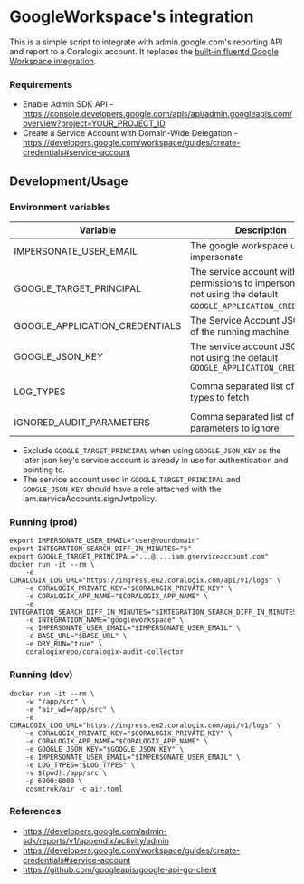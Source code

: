 # GoogleWorkspace's integration

This is a simple script to integrate with admin.google.com's reporting API and report to a Coralogix account. It replaces the [built-in fluentd Google Workspace integration](https://coralogix.com/docs/google-workspace-integration/).

### Requirements

- Enable Admin SDK API - https://console.developers.google.com/apis/api/admin.googleapis.com/overview?project=YOUR_PROJECT_ID
- Create a Service Account with Domain-Wide Delegation - https://developers.google.com/workspace/guides/create-credentials#service-account

## Development/Usage

### Environment variables

| Variable | Description           | Example | Required |
|----------|-----------------------|---------| -------- |
| IMPERSONATE_USER_EMAIL | The google workspace user to impersonate | `admin@yourdomain.com` | Yes |
| GOOGLE_TARGET_PRINCIPAL | The service account with permissions to impersonate if not using the default `GOOGLE_APPLICATION_CREDENTIALS`. | `...@....iam.gserviceaccount.com` | Yes or use `GOOGLE_JSON_KEY` |
| GOOGLE_APPLICATION_CREDENTIALS | The Service Account JSON key of the running machine. | `{... }` | NO |
| GOOGLE_JSON_KEY | The service account JSON key if not using the default `GOOGLE_APPLICATION_CREDENTIALS`  | `{... }` | NO |
| LOG_TYPES | Comma separated list of log types to fetch | supported: `saml,drive,calendar,login,admin,groups,user_accounts,gcp,mobile` (default)   | No |
| IGNORED_AUDIT_PARAMETERS | Comma separated list of audit parameters to ignore | e.g `IGNORED_AUDIT_PARAMETERS=doc_title` so that the name of the documents won't show in your logs. | No |

- Exclude `GOOGLE_TARGET_PRINCIPAL` when using `GOOGLE_JSON_KEY` as the later json key's service account is already in use for authentication and pointing to.
- The service account used in `GOOGLE_TARGET_PRINCIPAL` and `GOOGLE_JSON_KEY` should have a role attached with the iam.serviceAccounts.signJwtpolicy.

### Running (prod)

```shell
export IMPERSONATE_USER_EMAIL="user@yourdomain"
export INTEGRATION_SEARCH_DIFF_IN_MINUTES="5"
export GOOGLE_TARGET_PRINCIPAL="...@....iam.gserviceaccount.com"
docker run -it --rm \
    -e CORALOGIX_LOG_URL="https://ingress.eu2.coralogix.com/api/v1/logs" \
    -e CORALOGIX_PRIVATE_KEY="$CORALOGIX_PRIVATE_KEY" \
    -e CORALOGIX_APP_NAME="$CORALOGIX_APP_NAME" \
    -e INTEGRATION_SEARCH_DIFF_IN_MINUTES="$INTEGRATION_SEARCH_DIFF_IN_MINUTES"
    -e INTEGRATION_NAME="googleworkspace" \
    -e IMPERSONATE_USER_EMAIL="$IMPERSONATE_USER_EMAIL" \
    -e BASE_URL="$BASE_URL" \
    -e DRY_RUN="true" \
    coralogixrepo/coralogix-audit-collector
```

### Running (dev)

```
docker run -it --rm \
    -w "/app/src" \
    -e "air_wd=/app/src" \
    -e CORALOGIX_LOG_URL="https://ingress.eu2.coralogix.com/api/v1/logs" \
    -e CORALOGIX_PRIVATE_KEY="$CORALOGIX_PRIVATE_KEY" \
    -e CORALOGIX_APP_NAME="$CORALOGIX_APP_NAME" \
    -e GOOGLE_JSON_KEY="$GOOGLE_JSON_KEY" \
    -e IMPERSONATE_USER_EMAIL="$IMPERSONATE_USER_EMAIL" \
    -e LOG_TYPES="$LOG_TYPES" \
    -v $(pwd):/app/src \
    -p 6000:6000 \
    cosmtrek/air -c air.toml
```

### References

- https://developers.google.com/admin-sdk/reports/v1/appendix/activity/admin
- https://developers.google.com/workspace/guides/create-credentials#service-account
- https://github.com/googleapis/google-api-go-client
